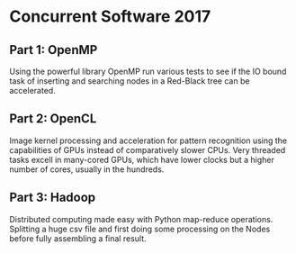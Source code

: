 # Concurrent Software 2017

## Part 1: OpenMP

Using the powerful library OpenMP run various tests to see if the IO bound
task of inserting and searching nodes in a Red-Black tree can be accelerated.

## Part 2: OpenCL

Image kernel processing and acceleration for pattern recognition using
the capabilities of GPUs instead of comparatively slower CPUs.
Very threaded tasks excell in many-cored GPUs, which have lower clocks but
a higher number of cores, usually in the hundreds.

## Part 3: Hadoop

Distributed computing made easy with Python map-reduce operations. Splitting
a huge csv file and first doing some processing on the Nodes before fully
assembling a final result.

